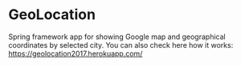 # GeoLocation
Spring framework app for showing Google map and geographical coordinates by selected city.
You can also check here how it works: https://geolocation2017.herokuapp.com/
